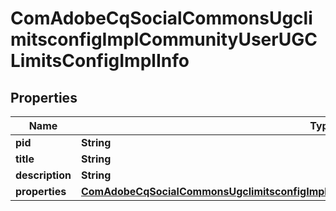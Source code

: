 

# ComAdobeCqSocialCommonsUgclimitsconfigImplCommunityUserUGCLimitsConfigImplInfo

## Properties

Name | Type | Description | Notes
------------ | ------------- | ------------- | -------------
**pid** | **String** |  |  [optional]
**title** | **String** |  |  [optional]
**description** | **String** |  |  [optional]
**properties** | [**ComAdobeCqSocialCommonsUgclimitsconfigImplCommunityUserUGCLimitsConfigImplProperties**](ComAdobeCqSocialCommonsUgclimitsconfigImplCommunityUserUGCLimitsConfigImplProperties.md) |  |  [optional]




